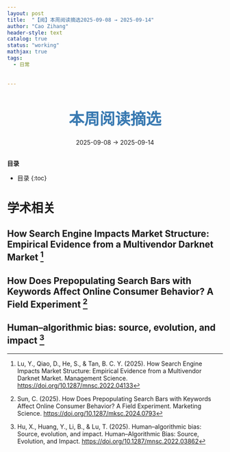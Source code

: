 ```yaml
---
layout: post
title:  "【阅】本周阅读摘选2025-09-08 → 2025-09-14"
author: "Cao Zihang"
header-style: text
catalog: true
status: "working"
mathjax: true
tags:
  - 日常
  
  
---
```

<center style="margin-bottom: 20px; margin-top: 50px"><font color="#3879B1" style="line-height: 1.4;font-weight: 700;font-size: 36px;box-sizing: border-box; ">本周阅读摘选</font></center>


<center style=" margin-bottom: 30px;">2025-09-08 → 2025-09-14</center>

<font style="font-weight: bold;">目录</font>

* 目录
{:toc}


# 学术相关
## How Search Engine Impacts Market Structure: Empirical Evidence from a Multivendor Darknet Market [^1]

## How Does Prepopulating Search Bars with Keywords Affect Online Consumer Behavior? A Field Experiment [^2]

## Human–algorithmic bias: source, evolution, and impact [^3]



[^1]: Lu, Y., Qiao, D., He, S., & Tan, B. C. Y. (2025). How Search Engine Impacts Market Structure: Empirical Evidence from a Multivendor Darknet Market. Management Science. https://doi.org/10.1287/mnsc.2022.04133
[^2]: Sun, C. (2025). How Does Prepopulating Search Bars with Keywords Affect Online Consumer Behavior? A Field Experiment. Marketing Science. https://doi.org/10.1287/mksc.2024.0793
[^3]: Hu, X., Huang, Y., Li, B., & Lu, T. (2025). Human–algorithmic bias: Source, evolution, and impact. Human–Algorithmic Bias: Source, Evolution, and Impact. https://doi.org/10.1287/mnsc.2022.03862

